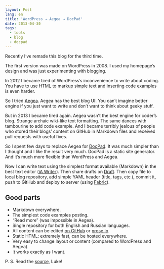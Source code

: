 ```yaml
---
layout: Post
lang: en
title: 'WordPress → Aegea → DocPad'
date: 2013-04-30
tags:
  - tools
  - blog
  - docpad
---
```


Recently I’ve remade this blog for the third time.

The first version was made on WordPress in 2008. I used my homepage’s design and was just experimenting with blogging.

In 2012 I became tired of WordPress’s inconvenience to write about coding. You have to use HTML to markup simple text and inserting code examples is even harder.

So I tried [Aegea](http://blogengine.ru/). Aegea has the best blog UI. You can’t imagine better engine if you just want to write and don’t want to think about geeky stuff.

But in 2013 I became tired again. Aegea wasn’t the best engine for coder’s blog. Strange archaic wiki-like text formatting. The same dances with tambourine to add code example. And I became terribly jealous of people who stored their blogs’ content on GitHub in Markdown files and received pull requests with useful fixes.

So I spent few days to replace Aegea for [DocPad](http://docpad.org/). It was much simpler than I thought and I like the result very much. DocPad is a static site generator. And it’s much more flexible than WordPress and Aegea.

Now I can write text using the simplest format available (Markdown) in the best text editor ([iA Writer](https://ia.net/writer/)). Then share drafts on [Draft](https://draftin.com/). Then copy file to local blog repository, add simple YAML header (title, tags, etc.), commit it, push to GitHub and deploy to server (using [Fabric](http://www.fabfile.org/)).

## Good parts

- Markdown everywhere.
- The simplest code examples posting.
- “Read more” (was impossible in Aegea).
- Single repository for both English and Russian languages.
- All content can be edited [on GitHub](https://github.com/sapegin/blog.sapegin.me) or [prose.io](http://prose.io/#sapegin/blog.sapegin.me).
- Static HTML: extremely fast, can be hosted everywhere.
- Very easy to change layout or content (compared to WordPress and Aegea).
- It works exactly as I want.

P. S. Read the [source](https://github.com/sapegin/blog.sapegin.me), Luke!
